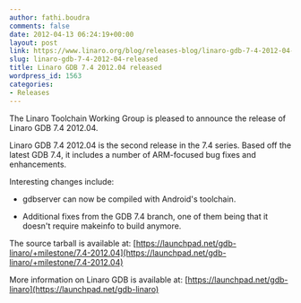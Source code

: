 ```yaml
---
author: fathi.boudra
comments: false
date: 2012-04-13 06:24:19+00:00
layout: post
link: https://www.linaro.org/blog/releases-blog/linaro-gdb-7-4-2012-04-released/
slug: linaro-gdb-7-4-2012-04-released
title: Linaro GDB 7.4 2012.04 released
wordpress_id: 1563
categories:
- Releases
---
```


The Linaro Toolchain Working Group is pleased to announce the release of Linaro GDB 7.4 2012.04.

Linaro GDB 7.4 2012.04 is the second release in the 7.4 series. Based off the latest GDB 7.4, it includes a number of ARM-focused bug fixes and enhancements.

Interesting changes include:



	
  * gdbserver can now be compiled with Android's toolchain.

	
  * Additional fixes from the GDB 7.4 branch, one of them being that it doesn't require makeinfo to build anymore.



The source tarball is available at:
[https://launchpad.net/gdb-linaro/+milestone/7.4-2012.04](https://launchpad.net/gdb-linaro/+milestone/7.4-2012.04)

More information on Linaro GDB is available at:
[https://launchpad.net/gdb-linaro](https://launchpad.net/gdb-linaro)
